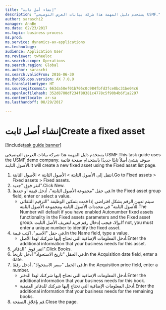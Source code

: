 ```yaml
--- 
title: "إنشاء أصل ثابت"
description: "يستخدم دليل المهمة هذا شركة بيانات العرض التوضيحي USMF."
author: saraschi2
manager: AnnBe
ms.date: 02/23/2017
ms.topic: business-process
ms.prod: 
ms.service: dynamics-ax-applications
ms.technology: 
audience: Application User
ms.reviewer: twheeloc
ms.search.scope: Operations
ms.search.region: Global
ms.author: saraschi
ms.search.validFrom: 2016-06-30
ms.dyn365.ops.version: AX 7.0.0
ms.translationtype: HT
ms.sourcegitcommit: 663da58ef01b705c0c984fbfd3fce8bc31be04c6
ms.openlocfilehash: 352d8700df234f80381c4778c5f90b4b6f1a2297
ms.contentlocale: ar-sa
ms.lasthandoff: 08/29/2017

---
```

# <a name="create-a-fixed-asset"></a><span data-ttu-id="475de-103">إنشاء أصل ثابت</span><span class="sxs-lookup"><span data-stu-id="475de-103">Create a fixed asset</span></span>

[!include[task guide banner](../../includes/task-guide-banner.md)]

<span data-ttu-id="475de-104">يستخدم دليل المهمة هذا شركة بيانات العرض التوضيحي USMF.</span><span class="sxs-lookup"><span data-stu-id="475de-104">This task guide uses the USMF demo company.</span></span>  <span data-ttu-id="475de-105">سوف ينشئ أصلاً ثابتًا جديدًا باستخدام صفحة قائمة الأصول الثابتة.</span><span class="sxs-lookup"><span data-stu-id="475de-105">It will create a new fixed asset using the Fixed asset list page.</span></span>

1. <span data-ttu-id="475de-106">انتقل إلى الأصول الثابتة > الأصول الثابتة > الأصول الثابتة.</span><span class="sxs-lookup"><span data-stu-id="475de-106">Go to Fixed assets > Fixed assets > Fixed assets.</span></span>
2. <span data-ttu-id="475de-107">انقر فوق "جديد".</span><span class="sxs-lookup"><span data-stu-id="475de-107">Click New.</span></span>
3. <span data-ttu-id="475de-108">في حقل "مجموعة الأصول الثابتة"، أدخل قيمة أو حددها.</span><span class="sxs-lookup"><span data-stu-id="475de-108">In the Fixed asset group field, enter or select a value.</span></span>
    * <span data-ttu-id="475de-109">سيتم تعيين الرقم بشكل افتراضي إذا قمت بتمكين الوظيفة "الترقيم التلقائي للأصول الثابتة‬" في محددات الأصول الثابتة ومجموعة الأصول الثابتة.</span><span class="sxs-lookup"><span data-stu-id="475de-109">The Number will default if you have enabled Autonumber fixed assets functionality in the Fixed assets parameters and the Fixed asset group.</span></span>  <span data-ttu-id="475de-110">وإلا، فيجب إدخال رقم فريد لتعريف الأصل الثابت.</span><span class="sxs-lookup"><span data-stu-id="475de-110">If not, you must enter a unique number to identify the fixed asset.</span></span>  
4. <span data-ttu-id="475de-111">في حقل "الاسم"، اكتب قيمة.</span><span class="sxs-lookup"><span data-stu-id="475de-111">In the Name field, type a value.</span></span>
    * <span data-ttu-id="475de-112">أدخل المعلومات الإضافية التي تحتاج إليها شركتك لهذا الأصل.</span><span class="sxs-lookup"><span data-stu-id="475de-112">Enter the additional information that your business needs for this asset.</span></span>  
5. <span data-ttu-id="475de-113">انقر فوق "الدفاتر".</span><span class="sxs-lookup"><span data-stu-id="475de-113">Click Books.</span></span>
6. <span data-ttu-id="475de-114">في الحقل "تاريخ الاستحواذ" أدخل تاريخاً.</span><span class="sxs-lookup"><span data-stu-id="475de-114">In the Acquisition date field, enter a date.</span></span>
7. <span data-ttu-id="475de-115">في الحقل "سعر الاستحواذ"، أدخل رقمًا.</span><span class="sxs-lookup"><span data-stu-id="475de-115">In the Acquisition price field, enter a number.</span></span>
    * <span data-ttu-id="475de-116">أدخل المعلومات الإضافية التي تحتاج إليها شركتك لهذا الدفتر.</span><span class="sxs-lookup"><span data-stu-id="475de-116">Enter the additional information that your business needs for this book.</span></span>  
    * <span data-ttu-id="475de-117">أدخل المعلومات الإضافية التي تحتاج إليها شركتك للدفاتر المتبقية.</span><span class="sxs-lookup"><span data-stu-id="475de-117">Enter the additional information that your business needs for the remaining books.</span></span>  
8. <span data-ttu-id="475de-118">قم بإغلاق الصفحة.</span><span class="sxs-lookup"><span data-stu-id="475de-118">Close the page.</span></span>


